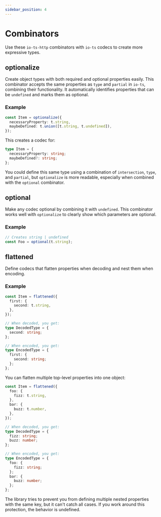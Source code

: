 ```yaml
---
sidebar_position: 4
---
```


# Combinators

Use these `io-ts-http` combinators with `io-ts` codecs to create more expressive types.

## optionalize

Create object types with both required and optional properties easily. This combinator
accepts the same properties as `type` and `partial` in `io-ts`, combining their
functionality. It automatically identifies properties that can be `undefined` and marks
them as optional.

### Example

```typescript
const Item = optionalize({
  necessaryProperty: t.string,
  maybeDefined: t.union([t.string, t.undefined]),
});
```

This creates a codec for:

```typescript
type Item = {
  necessaryProperty: string;
  maybeDefined?: string;
};
```

You could define this same type using a combination of `intersection`, `type`, and
`partial`, but `optionalize` is more readable, especially when combined with the
`optional` combinator.

## optional

Make any codec optional by combining it with `undefined`. This combinator works well
with `optionalize` to clearly show which parameters are optional.

### Example

```typescript
// Creates string | undefined
const Foo = optional(t.string);
```

## flattened

Define codecs that flatten properties when decoding and nest them when encoding.

### Example

```typescript
const Item = flattened({
  first: {
    second: t.string,
  },
});

// When decoded, you get:
type DecodedType = {
  second: string;
};

// When encoded, you get:
type EncodedType = {
  first: {
    second: string;
  };
};
```

You can flatten multiple top-level properties into one object:

```typescript
const Item = flattened({
  foo: {
    fizz: t.string,
  },
  bar: {
    buzz: t.number,
  },
});

// When decoded, you get:
type DecodedType = {
  fizz: string;
  buzz: number;
};

// When encoded, you get:
type EncodedType = {
  foo: {
    fizz: string;
  };
  bar: {
    buzz: number;
  };
};
```

The library tries to prevent you from defining multiple nested properties with the same
key, but it can't catch all cases. If you work around this protection, the behavior is
undefined.
